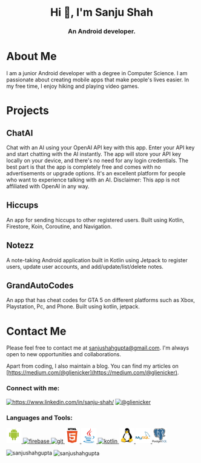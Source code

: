 <h1 align="center">Hi 👋, I'm Sanju Shah</h1>
<h3 align="center">An Android developer.</h3>

# About Me
I am a junior Android developer with a degree in Computer Science. I am passionate about creating mobile apps that make people's lives easier. In my free time, I enjoy hiking and playing video games.

# Projects
## ChatAI
Chat with an AI using your OpenAI API key with this app. Enter your API key and start chatting with the AI instantly. The app will store your API key locally on your device, and there's no need for any login credentials. The best part is that the app is completely free and comes with no advertisements or upgrade options. It's an excellent platform for people who want to experience talking with an AI.
Disclaimer: This app is not affiliated with OpenAI in any way.

## Hiccups 
An app for sending hiccups to other registered users. Built using Kotlin, Firestore, Koin, Coroutine, and Navigation.

## Notezz
A note-taking Android application built in Kotlin using Jetpack to register users, update user accounts, and add/update/list/delete notes.

## GrandAutoCodes 
An app that has cheat codes for GTA 5 on different platforms such as Xbox, Playstation, Pc, and Phone. Built using kotlin, jetpack.

# Contact Me
Please feel free to contact me at sanjushahgupta@gmail.com. I'm always open to new opportunities and collaborations.

Apart from coding, I also maintain a blog. You can find my articles on [https://medium.com/@glienicker](https://medium.com/@glienicker).

<h3 align="left">Connect with me:</h3>
<p align="left">
<a href="https://linkedin.com/in/sanju-shah/" target="blank"><img align="center" src="https://raw.githubusercontent.com/rahuldkjain/github-profile-readme-generator/master/src/images/icons/Social/linked-in-alt.svg" alt="https://www.linkedin.com/in/sanju-shah/" height="30" width="40" /></a>
<a href="https://medium.com/@glienicker" target="blank"><img align="center" src="https://raw.githubusercontent.com/rahuldkjain/github-profile-readme-generator/master/src/images/icons/Social/medium.svg" alt="@glienicker" height="30" width="40" /></a>
</p>

<h3 align="left">Languages and Tools:</h3>
<p align="left"> <a href="https://developer.android.com" target="_blank" rel="noreferrer"> <img src="https://raw.githubusercontent.com/devicons/devicon/master/icons/android/android-original-wordmark.svg" alt="android" width="40" height="40"/> </a> <a href="https://firebase.google.com/" target="_blank" rel="noreferrer"> <img src="https://www.vectorlogo.zone/logos/firebase/firebase-icon.svg" alt="firebase" width="40" height="40"/> </a> <a href="https://git-scm.com/" target="_blank" rel="noreferrer"> <img src="https://www.vectorlogo.zone/logos/git-scm/git-scm-icon.svg" alt="git" width="40" height="40"/> </a> <a href="https://www.w3.org/html/" target="_blank" rel="noreferrer"> <img src="https://raw.githubusercontent.com/devicons/devicon/master/icons/html5/html5-original-wordmark.svg" alt="html5" width="40" height="40"/> </a> <a href="https://www.java.com" target="_blank" rel="noreferrer"> <img src="https://raw.githubusercontent.com/devicons/devicon/master/icons/java/java-original.svg" alt="java" width="40" height="40"/> </a> <a href="https://kotlinlang.org" target="_blank" rel="noreferrer"> <img src="https://www.vectorlogo.zone/logos/kotlinlang/kotlinlang-icon.svg" alt="kotlin" width="40" height="40"/> </a> <a href="https://www.linux.org/" target="_blank" rel="noreferrer"> <img src="https://raw.githubusercontent.com/devicons/devicon/master/icons/linux/linux-original.svg" alt="linux" width="40" height="40"/> </a> <a href="https://www.mysql.com/" target="_blank" rel="noreferrer"> <img src="https://raw.githubusercontent.com/devicons/devicon/master/icons/mysql/mysql-original-wordmark.svg" alt="mysql" width="40" height="40"/> </a> <a href="https://www.postgresql.org" target="_blank" rel="noreferrer"> <img src="https://raw.githubusercontent.com/devicons/devicon/master/icons/postgresql/postgresql-original-wordmark.svg" alt="postgresql" width="40" height="40"/> </a> </p>

<p><img align="left" src="https://github-readme-stats.vercel.app/api/top-langs?username=sanjushahgupta&show_icons=true&locale=en&layout=compact" alt="sanjushahgupta" /></p>

<p>&nbsp;<img align="center" src="https://github-readme-stats.vercel.app/api?username=sanjushahgupta&show_icons=true&locale=en" alt="sanjushahgupta" /></p>
